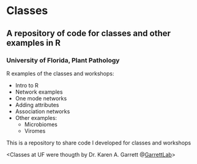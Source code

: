 # Classes 
## A repository of code for classes and other examples in R
### University of Florida, Plant Pathology

R examples of the classes and workshops:
 - Intro to R 
 - Network examples 
  - One mode networks
  - Adding attributes
 - Association networks
 - Other examples:
   - Microbiomes
   - Viromes
   

This is a repository to share code I developed for classes and workshops

<Classes at UF were thougth by Dr. Karen A. Garrett @[GarrettLab](https://www.garrettlab.com/)>


